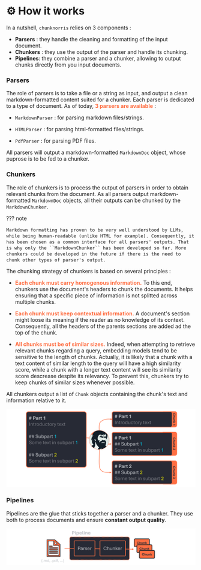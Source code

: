 # ⚙️ How it works

In a nutshell, ``chunknorris`` relies on 3 components :

- **Parsers** : they handle the cleaning and formatting of the input document.
- **Chunkers** : they use the output of the parser and handle its chunking.
- **Pipelines**: they combine a parser and a chunker, allowing to output chunks directly from you input documents.

### Parsers

The role of parsers is to take a file or a string as input, and output a clean markdown-formatted content suited for a chunker. Each parser is dedicated to a type of document. As of today, <span style="color:#FF6E42">**3 parsers are available**</span> :

- ``MarkdownParser`` : for parsing markdown files/strings.

- ``HTMLParser`` : for parsing html-formatted files/strings.

- ``PdfParser`` : for parsing PDF files.

All parsers will output a markdown-formatted ``MarkdownDoc`` object, whose puprose is to be fed to a chunker.

### Chunkers

The role of chunkers is to process the output of parsers in order to obtain relevant chunks from the document. As all parsers output markdown-formatted ``MarkdownDoc`` objects, all their outputs can be chunked by the ``MarkdownChunker``.

??? note

    Markdown formatting has proven to be very well understood by LLMs, while being human-readable (unlike HTML for example). Consequently, it has been chosen as a common interface for all parsers' outputs. That is why only the ``MarkdownChunker`` has been developed so far. More chunkers could be developed in the future if there is the need to chunk other types of parser's output.

The chunking strategy of chunkers is based on several principles :

- <span style="color:#FF6E42">**Each chunk must carry homogenous information.**</span> To this end, chunkers use the document's headers to chunk the documents. It helps ensuring that a specific piece of information is not splitted across multiple chunks.

- <span style="color:#FF6E42">**Each chunk must keep contextual information.**</span> A document's section might loose its meaning if the reader as no knowledge of its context. Consequently, all the headers of the parents sections are added ad the top of the chunk.

- <span style="color:#FF6E42">**All chunks must be of similar sizes.**</span> Indeed, when attempting to retrieve relevant chunks regarding a query, embedding models tend to be sensitive to the length of chunks. Actually, it is likely that a chunk with a text content of similar length to the query will have a high similarity score, while a chunk with a longer text content will see its similarity score descrease despite its relevancy. To prevent this, chunkers try to keep chunks of similar sizes whenever possible.

All chunkers output a list of ``Chunk`` objects containing the chunk's text and information relative to it.

![chunking method](../assets/chunking_method.png)

### Pipelines

Pipelines are the glue that sticks together a parser and a chunker. They use both to process documents and ensure **constant output quality**.

![pipeline](../assets/pipeline.png)
